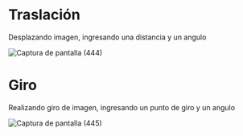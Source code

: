 # Traslación
Desplazando imagen, ingresando una distancia y un angulo

![Captura de pantalla (444)](https://user-images.githubusercontent.com/45250753/66708405-9ddb4580-ed15-11e9-80d6-5f3aeb0ebd51.png)

# Giro
Realizando giro de imagen, ingresando un punto de giro y un angulo

![Captura de pantalla (445)](https://user-images.githubusercontent.com/45250753/66708442-17733380-ed16-11e9-8344-64d029b4bf52.png)
